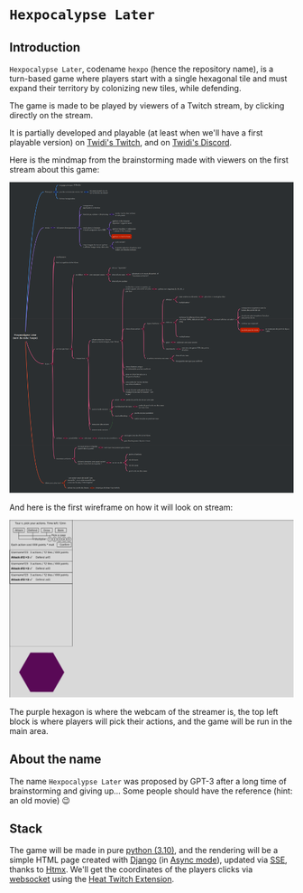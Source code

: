 # `Hexpocalypse Later`

## Introduction

`Hexpocalypse Later`, codename `hexpo` (hence the repository name), is a turn-based game where players start with a 
single hexagonal tile and must expand their territory by colonizing new tiles, while defending.

The game is made to be played by viewers of a Twitch stream, by clicking directly on the stream.

It is partially developed and playable (at least when we'll have a first playable version) on [Twidi's Twitch](https://www.twitch.tv/twidi_angel), and on [Twidi's Discord](https://discord.gg/EJjmVNDRUN).

Here is the mindmap from the brainstorming made with viewers on the first stream about this game: 

![Mindmap](resources/mindmap-2022-11-10.png)

And here is the first wireframe on how it will look on stream:

![Wireframe](resources/wireframe-2022-11-10.png)

The purple hexagon is where the webcam of the streamer is, the top left block is where players will pick their actions,
and the game will be run in the main area.

## About the name

The name `Hexpocalypse Later` was proposed by GPT-3 after a long time of brainstorming and giving up... Some people 
should have the reference (hint: an old movie) :wink:


## Stack

The game will be made in pure [python (3.10)](https://python.org), and the rendering will be a simple HTML page created with [Django](https://www.djangoproject.com/) (in [Async mode](https://docs.djangoproject.com/en/4.1/topics/async/)), updated via [SSE](https://wikipedia.org/wiki/Server-sent_events), thanks to [Htmx](https://htmx.org). We'll get the coordinates of the players clicks via [websocket](https://en.wikipedia.org/wiki/WebSocket) using the [Heat Twitch Extension](https://dashboard.twitch.tv/extensions/cr20njfkgll4okyrhag7xxph270sqk-2.1.1).
